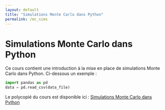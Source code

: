 ```yaml
---
layout: default
title: "Simulations Monte Carlo dans Python"
permalink: /mc_sims
---
```


# Simulations Monte Carlo dans Python

Ce cours contient une introduction à la mise en place de simulations Monte Carlo dans Python. Ci-dessous un exemple :

```python
import pandas as pd
data = pd.read_csv(data_file)
```

Le polycopié du cours est disponible ici : <a href="pages\xgboost.html"> Simulations Monte Carlo dans Python </a>
